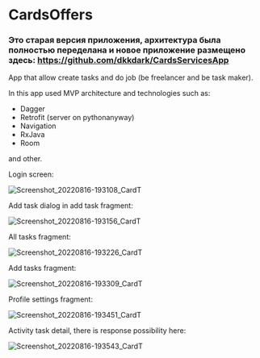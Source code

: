 # CardsOffers

### Это старая версия приложения, архитектура была полностью переделана и новое приложение размещено здесь: https://github.com/dkkdark/CardsServicesApp

App that allow create tasks and do job (be freelancer and be task maker).

In this app used MVP architecture and technologies such as:
- Dagger 
- Retrofit (server on pythonanyway)
- Navigation
- RxJava
- Room

and other.

Login screen:

![Screenshot_20220816-193108_CardT](https://user-images.githubusercontent.com/49618961/184936250-6c529da6-8417-41d4-b794-6f51cfd06b7e.jpg)

Add task dialog in add task fragment:

![Screenshot_20220816-193156_CardT](https://user-images.githubusercontent.com/49618961/184936249-c117c86c-846d-4c70-8a32-dc6f501dd7d5.jpg)

All tasks fragment:

![Screenshot_20220816-193226_CardT](https://user-images.githubusercontent.com/49618961/184936247-81736b21-2e23-4300-b743-c62d38379b48.jpg)

Add tasks fragment:

![Screenshot_20220816-193309_CardT](https://user-images.githubusercontent.com/49618961/184936245-7a82a526-be11-4298-8703-e1effaa31800.jpg)

Profile settings fragment:

![Screenshot_20220816-193451_CardT](https://user-images.githubusercontent.com/49618961/184936241-e86bcf47-2a7f-4a51-8f0e-cf5eab9f8250.jpg)

Activity task detail, there is response possibility here:

![Screenshot_20220816-193543_CardT](https://user-images.githubusercontent.com/49618961/184936239-9dcd9c97-07fd-4954-b256-711807cc9ae8.jpg)

